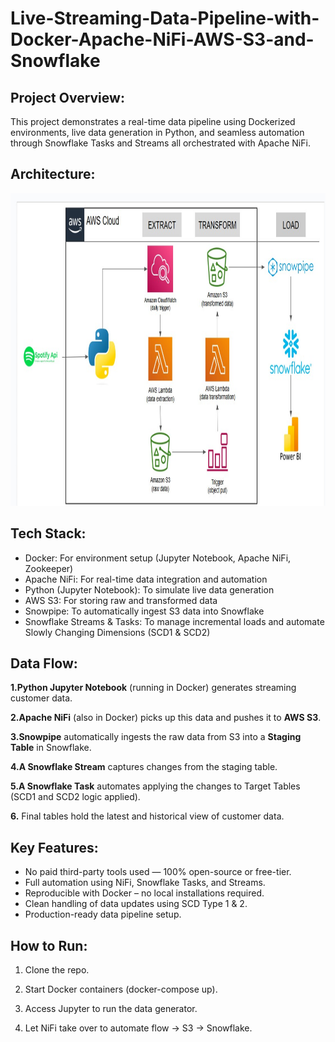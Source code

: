 # Live-Streaming-Data-Pipeline-with-Docker-Apache-NiFi-AWS-S3-and-Snowflake
## Project Overview:
This project demonstrates a real-time data pipeline using Dockerized environments, live data generation in Python, and seamless automation through Snowflake Tasks and Streams all orchestrated with Apache NiFi.

## Architecture:
<img src="https://github.com/Bhargav-data-driven/snowflake_data_pipeline/blob/main/snowflake.jpg" alt="Data Architecture" width="750" height="500">

## Tech Stack:
- Docker: For environment setup (Jupyter Notebook, Apache NiFi, Zookeeper)
- Apache NiFi: For real-time data integration and automation
- Python (Jupyter Notebook): To simulate live data generation
- AWS S3: For storing raw and transformed data
- Snowpipe: To automatically ingest S3 data into Snowflake
- Snowflake Streams & Tasks: To manage incremental loads and automate Slowly Changing Dimensions (SCD1 & SCD2)

## Data Flow:
**1.Python Jupyter Notebook** (running in Docker) generates streaming customer data.

**2.Apache NiFi** (also in Docker) picks up this data and pushes it to **AWS S3**.

**3.Snowpipe** automatically ingests the raw data from S3 into a **Staging Table** in Snowflake.

**4.A Snowflake Stream** captures changes from the staging table.

**5.A Snowflake Task** automates applying the changes to Target Tables (SCD1 and SCD2 logic applied).

**6.** Final tables hold the latest and historical view of customer data.

## Key Features:
- No paid third-party tools used — 100% open-source or free-tier.
- Full automation using NiFi, Snowflake Tasks, and Streams.
- Reproducible with Docker – no local installations required.
- Clean handling of data updates using SCD Type 1 & 2.
- Production-ready data pipeline setup.

## How to Run:
1. Clone the repo.

2. Start Docker containers (docker-compose up).

3. Access Jupyter to run the data generator.

4. Let NiFi take over to automate flow → S3 → Snowflake.
